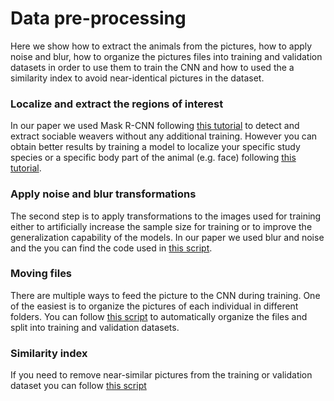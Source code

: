 # Data pre-processing

Here we show how to extract the animals from the pictures, how to apply noise and blur, how to organize the pictures files into training and validation datasets in order to use them to train the CNN and how to used the a similarity index to avoid near-identical pictures in the dataset.

### Localize and extract the regions of interest

In our paper we used Mask R-CNN following [this tutorial]( https://www.learnopencv.com/deep-learning-based-object-detection-and-instance-segmentation-using-mask-r-cnn-in-opencv-python-c/) to detect and extract sociable weavers without any additional training. However you can obtain better results by training a model to localize your specific study species or a specific body part of the animal (e.g. face) following [this tutorial]( https://github.com/AndreCFerreira/Weaver_individualID/tree/master/Data_pre-processing/Training_model).

###  Apply noise and blur transformations

The second step is to apply transformations to the images used for training either to artificially increase the sample size for training or to improve the generalization capability of the models. In our paper we used blur and noise and the you can find the code used in [this script]( https://github.com/AndreCFerreira/Weaver_individualID/blob/master/Data_pre-processing/Blur_noise_transformation.ipynb).

### Moving files

There are multiple ways to feed the picture to the CNN during training. One of the easiest is to organize the pictures of each individual in different folders. You can follow [this script]( https://github.com/AndreCFerreira/Weaver_individualID/blob/master/Data_pre-processing/Train_validation_dataset.ipynb) to automatically organize the files and split into training and validation datasets. 

### Similarity index

If you need to remove near-similar pictures from the training or validation dataset you can follow [this script](https://github.com/AndreCFerreira/Weaver_individualID/blob/master/Data_pre-processing/Image_similarity.ipynb)
